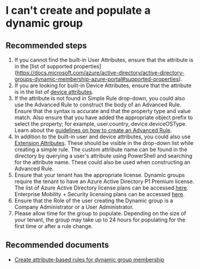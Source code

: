 <properties 
    pageTitle="I can't create and populate a dynamic group"
    description= "Trouble creating and populating a dynamic droup "
    service="microsoft.aad"
    resource="Microsoft_AAD_IAM"
    authors="curtand"
    displayOrder="2519"
    selfHelpType="resource"
    resourceTags="userandgroups_overview,userandgroups_group"
    cloudEnvironments="public, Fairfax, Mooncake, usnat, ussec"
 	articleId="3c3f9602-4338-4bd2-bada-20e48eee4193"
	ownershipId="AzureIdentity_User"
/>


# I can't create and populate a dynamic group

## **Recommended steps**
1.	If you cannot find the built-in User Attributes, ensure that the attribute is in the [list of supported properties] (https://docs.microsoft.com/azure/active-directory/active-directory-groups-dynamic-membership-azure-portal#supported-properties).
2.	If you are looking for built-in Device Attributes, ensure that the attribute is in the list of [device attributes](https://docs.microsoft.com/azure/active-directory/active-directory-groups-dynamic-membership-azure-portal#using-attributes-to-create-rules-for-device-objects).
3.	If the attribute is not found in Simple Rule drop-down, you could also use the Advanced Rule to construct the body of an Advanced Rule. Ensure that the syntax is accurate and that the property type and value match. Also ensure that you have added the appropriate object prefix to select the property; for example, user.country, device.deviceOSType.
Learn about the [guidelines on how to create an Advanced Rule](https://docs.microsoft.com/azure/active-directory/active-directory-groups-dynamic-membership-azure-portal#constructing-the-body-of-an-advanced-rule). 
4.	In addition to the built-in user and device attributes, you could also use [Extension Attributes](https://docs.microsoft.com/azure/active-directory/active-directory-groups-dynamic-membership-azure-portal#extension-attributes-and-custom-attributes). These should be visible in the drop-down list while creating a simple rule. The custom attribute name can be found in the directory by querying a user's attribute using PowerShell and searching for the attribute name. These could also be used when constructing an Advanced Rule.  
5.	Ensure that your tenant has the appropriate license. Dynamic groups require the tenant to have an Azure Active Directory P1 Premium license. The list of Azure Active Directory license plans can be accessed [here](https://www.microsoft.com/cloud-platform/azure-active-directory-pricing). Enterprise Mobility + Security licensing plans can be accessed [here](https://www.microsoft.com/cloud-platform/enterprise-mobility-security-pricing).
6.	Ensure that the Role of the user creating the Dynamic group is a Company Administrator or a User Administrator.  
7.	Please allow time for the group to populate. Depending on the size of your tenant, the group may take up to 24 hours for populating for the first time or after a rule change.

## **Recommended documents**

* [Create attribute-based rules for dynamic group membership](https://docs.microsoft.com/azure/active-directory/active-directory-groups-dynamic-membership-azure-portal) 
